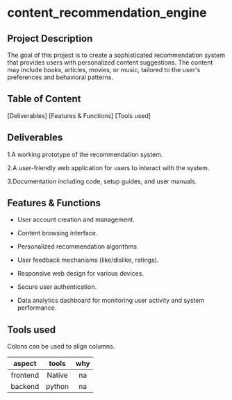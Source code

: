 # content_recommendation_engine

## Project Description
The goal of this project is to create a sophisticated recommendation system that provides users with personalized content suggestions. The content may include books, articles, movies, or music, tailored to the user's preferences and behavioral patterns.

## Table of Content
[Deliverables]
[Features & Functions]
[Tools used]

## Deliverables
1.A working prototype of the recommendation system.

2.A user-friendly web application for users to interact with the system.

3.Documentation including code, setup guides, and user manuals.

## Features & Functions
- User account creation and management.

- Content browsing interface.

- Personalized recommendation algorithms.

- User feedback mechanisms (like/dislike, ratings).

- Responsive web design for various devices.

- Secure user authentication.

- Data analytics dashboard for monitoring user activity and system performance.

## Tools used

Colons can be used to align columns.

|    aspect     |    tools     |  why     |
|:-------------:|:------------:|:--------:|
|    frontend   |    Native    |    na    |
|    backend    |    python    |    na    |
